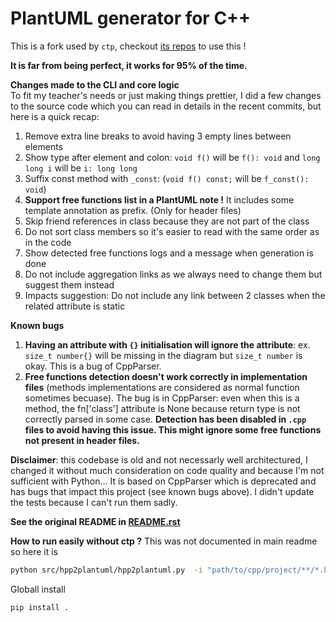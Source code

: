 # PlantUML generator for C++

This is a fork used by `ctp`, checkout [its repos](https://github.com/samuelroland/ctp) to use this !

**It is far from being perfect, it works for 95% of the time.**

**Changes made to the CLI and core logic**  
To fit my teacher's needs or just making things prettier, I did a few changes to the source code which you can read in details in the recent commits, but here is a quick recap:
1. Remove extra line breaks to avoid having 3 empty lines between elements
1. Show type after element and colon: `void f()` will be `f(): void` and `long long i` will be `i: long long`
1. Suffix const method with `_const`: (`void f() const;` will be `f_const(): void`)
1. **Support free functions list in a PlantUML note !** It includes some template annotation as prefix. (Only for header files)
1. Skip friend references in class because they are not part of the class
1. Do not sort class members so it's easier to read with the same order as in the code
1. Show detected free functions logs and a message when generation is done
1. Do not include aggregation links as we always need to change them but suggest them instead
1. Impacts suggestion: Do not include any link between 2 classes when the related attribute is static

**Known bugs**
1. **Having an attribute with `{}` initialisation will ignore the attribute**: ex. `size_t number{}` will be missing in the diagram but `size_t number` is okay. This is a bug of CppParser.
1. **Free functions detection doesn't work correctly in implementation files** (methods implementations are considered as normal function sometimes becuase). The bug is in CppParser: even when this is a method, the fn['class'] attribute is None because return type is not correctly parsed in some case. **Detection has been disabled in `.cpp` files to avoid having this issue. This might ignore some free functions not present in header files.**

**Disclaimer**: this codebase is old and not necessarly well architectured, I changed it without much consideration on code quality and because I'm not sufficient with Python... It is based on CppParser which is deprecated and has bugs that impact this project (see known bugs above). I didn't update the tests because I can't run them sadly.

**See the original README in [README.rst](README.rst)**


**How to run easily without ctp ?**
This was not documented in main readme so here it is
```sh
python src/hpp2plantuml/hpp2plantuml.py  -i "path/to/cpp/project/**/*.h" -o out.puml
```

Globall install
```sh
pip install .
```